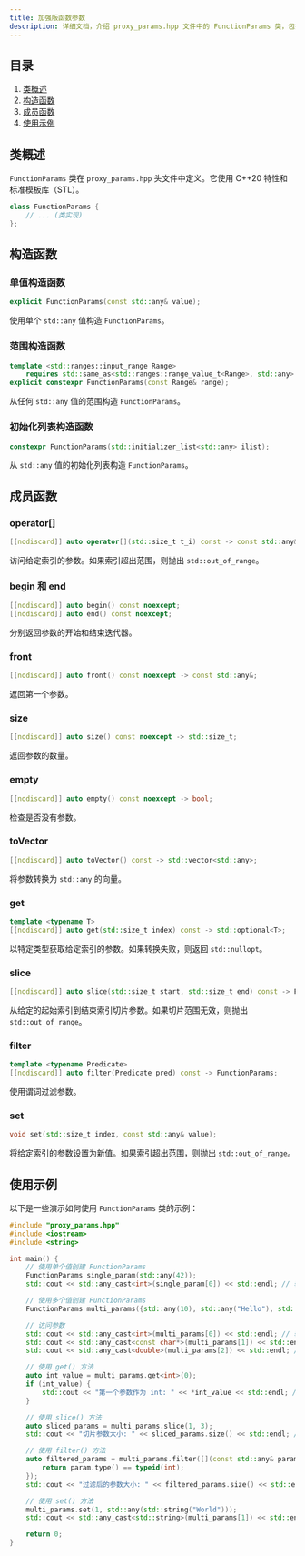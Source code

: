 ```yaml
---
title: 加强版函数参数
description: 详细文档，介绍 proxy_params.hpp 文件中的 FunctionParams 类，包括构造函数、成员函数和使用示例，用于在 C++ 中使用 std::any 封装函数参数。  
---
```


## 目录

1. [类概述](#类概述)
2. [构造函数](#构造函数)
3. [成员函数](#成员函数)
4. [使用示例](#使用示例)

## 类概述

`FunctionParams` 类在 `proxy_params.hpp` 头文件中定义。它使用 C++20 特性和标准模板库（STL）。

```cpp
class FunctionParams {
    // ... (类实现)
};
```

## 构造函数

### 单值构造函数

```cpp
explicit FunctionParams(const std::any& value);
```

使用单个 `std::any` 值构造 `FunctionParams`。

### 范围构造函数

```cpp
template <std::ranges::input_range Range>
    requires std::same_as<std::ranges::range_value_t<Range>, std::any>
explicit constexpr FunctionParams(const Range& range);
```

从任何 `std::any` 值的范围构造 `FunctionParams`。

### 初始化列表构造函数

```cpp
constexpr FunctionParams(std::initializer_list<std::any> ilist);
```

从 `std::any` 值的初始化列表构造 `FunctionParams`。

## 成员函数

### operator[]

```cpp
[[nodiscard]] auto operator[](std::size_t t_i) const -> const std::any&;
```

访问给定索引的参数。如果索引超出范围，则抛出 `std::out_of_range`。

### begin 和 end

```cpp
[[nodiscard]] auto begin() const noexcept;
[[nodiscard]] auto end() const noexcept;
```

分别返回参数的开始和结束迭代器。

### front

```cpp
[[nodiscard]] auto front() const noexcept -> const std::any&;
```

返回第一个参数。

### size

```cpp
[[nodiscard]] auto size() const noexcept -> std::size_t;
```

返回参数的数量。

### empty

```cpp
[[nodiscard]] auto empty() const noexcept -> bool;
```

检查是否没有参数。

### toVector

```cpp
[[nodiscard]] auto toVector() const -> std::vector<std::any>;
```

将参数转换为 `std::any` 的向量。

### get

```cpp
template <typename T>
[[nodiscard]] auto get(std::size_t index) const -> std::optional<T>;
```

以特定类型获取给定索引的参数。如果转换失败，则返回 `std::nullopt`。

### slice

```cpp
[[nodiscard]] auto slice(std::size_t start, std::size_t end) const -> FunctionParams;
```

从给定的起始索引到结束索引切片参数。如果切片范围无效，则抛出 `std::out_of_range`。

### filter

```cpp
template <typename Predicate>
[[nodiscard]] auto filter(Predicate pred) const -> FunctionParams;
```

使用谓词过滤参数。

### set

```cpp
void set(std::size_t index, const std::any& value);
```

将给定索引的参数设置为新值。如果索引超出范围，则抛出 `std::out_of_range`。

## 使用示例

以下是一些演示如何使用 `FunctionParams` 类的示例：

```cpp
#include "proxy_params.hpp"
#include <iostream>
#include <string>

int main() {
    // 使用单个值创建 FunctionParams
    FunctionParams single_param(std::any(42));
    std::cout << std::any_cast<int>(single_param[0]) << std::endl; // 输出：42

    // 使用多个值创建 FunctionParams
    FunctionParams multi_params({std::any(10), std::any("Hello"), std::any(3.14)});

    // 访问参数
    std::cout << std::any_cast<int>(multi_params[0]) << std::endl; // 输出：10
    std::cout << std::any_cast<const char*>(multi_params[1]) << std::endl; // 输出：Hello
    std::cout << std::any_cast<double>(multi_params[2]) << std::endl; // 输出：3.14

    // 使用 get() 方法
    auto int_value = multi_params.get<int>(0);
    if (int_value) {
        std::cout << "第一个参数作为 int: " << *int_value << std::endl; // 输出：第一个参数作为 int: 10
    }

    // 使用 slice() 方法
    auto sliced_params = multi_params.slice(1, 3);
    std::cout << "切片参数大小: " << sliced_params.size() << std::endl; // 输出：切片参数大小: 2

    // 使用 filter() 方法
    auto filtered_params = multi_params.filter([](const std::any& param) {
        return param.type() == typeid(int);
    });
    std::cout << "过滤后的参数大小: " << filtered_params.size() << std::endl; // 输出：过滤后的参数大小: 1

    // 使用 set() 方法
    multi_params.set(1, std::any(std::string("World")));
    std::cout << std::any_cast<std::string>(multi_params[1]) << std::endl; // 输出：World

    return 0;
}
```
